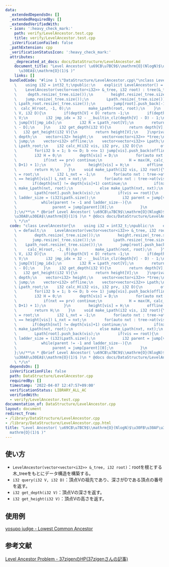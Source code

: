 ```yaml
---
data:
  _extendedDependsOn: []
  _extendedRequiredBy: []
  _extendedVerifiedWith:
  - icon: ':heavy_check_mark:'
    path: verify/LevelAncestor.test.cpp
    title: verify/LevelAncestor.test.cpp
  _isVerificationFailed: false
  _pathExtension: cpp
  _verificationStatusIcon: ':heavy_check_mark:'
  attributes:
    _deprecated_at_docs: docs/DataStructure/LevelAncestor.md
    document_title: "Level Ancestor( \u69CB\u7BC9$\\mathrm{O}(NlogN)$\u30FB\u30AF\u30A8\
      \u30EA$\\mathrm{O}(1)$ )"
    links: []
  bundledCode: "#line 1 \"DataStructure/LevelAncestor.cpp\"\nclass LevelAncestor{\n\
    \    using i32 = int32_t;\npublic:\n    explicit LevelAncestor() = default;\n\
    \    LevelAncestor(vector<vector<i32>> &_tree, i32 root) : tree(&_tree){\n   \
    \     depth.resize(_tree.size());\n        height.resize(_tree.size());\n    \
    \    jump.resize(_tree.size());\n        Lpath.resize(_tree.size());\n       \
    \ Lpath_root.resize(_tree.size());\n        jump[root].push_back(-1);\n      \
    \  calc_H(root, -1, 0);\n        make_Lpath(root, root);\n    }\n    i32 query(i32\
    \ V, i32 D){\n        if(depth[V] < D) return -1;\n        if(depth[V] == D) return\
    \ V;\n        i32 jmp_idx = 32 - __builtin_clz(depth[V] - D) - 1;\n        V =\
    \ jump[V][jmp_idx];\n        i32 R = Lpath_root[V];\n        return Lpath[R][depth[Lpath[R][0]]\
    \ - D];\n    }\n    i32 get_depth(i32 V){\n        return depth[V];\n    }\n \
    \   i32 get_height(i32 V){\n        return height[V];\n    }\nprivate:\n    vector<i32>\
    \ depth;\n    vector<i32> height;\n    vector<vector<i32>> *tree;\n    vector<vector<i32>>\
    \ jump;\n    vector<i32> offline;\n    vector<vector<i32>> Lpath;\n    vector<i32>\
    \ Lpath_root;\n    i32 calc_H(i32 vis, i32 prv, i32 D){\n        offline.push_back(vis);\n\
    \        for(i32 b = 1; b <= D; b <<= 1) jump[vis].push_back(offline[D - b]);\n\
    \        i32 H = 0;\n        depth[vis] = D;\n        for(auto nxt : tree->at(vis)){\n\
    \            if(nxt == prv) continue;\n            H = max(H, calc_H(nxt, vis,\
    \ D+1) + 1);\n        }\n        height[vis] = H;\n        offline.pop_back();\n\
    \        return H;\n    }\n    void make_Lpath(i32 vis, i32 root){\n        Lpath_root[vis]\
    \ = root;\n        i32 L_nxt = -1;\n        for(auto nxt : tree->at(vis)) if(height[nxt]+1\
    \ == height[vis]) L_nxt = nxt;\n        for(auto nxt : tree->at(vis)){\n     \
    \       if(depth[nxt] != depth[vis]+1) continue;\n            if(nxt == L_nxt)\
    \ make_Lpath(nxt, root);\n            else make_Lpath(nxt, nxt);\n        }\n\
    \        Lpath[root].push_back(vis);\n        if(vis == root){\n            i32\
    \ ladder_size = (i32)Lpath.size();\n            i32 parent = jump[vis][0];\n \
    \           while(parent != -1 and ladder_size--){\n                Lpath[root].push_back(parent);\n\
    \                parent = jump[parent][0];\n            }\n        }\n    }\n\
    };\n/**\n * @brief Level Ancestor( \u69CB\u7BC9$\\mathrm{O}(NlogN)$\u30FB\u30AF\
    \u30A8\u30EA$\\mathrm{O}(1)$ )\n * @docs docs/DataStructure/LevelAncestor.md\n\
    \ */\n"
  code: "class LevelAncestor{\n    using i32 = int32_t;\npublic:\n    explicit LevelAncestor()\
    \ = default;\n    LevelAncestor(vector<vector<i32>> &_tree, i32 root) : tree(&_tree){\n\
    \        depth.resize(_tree.size());\n        height.resize(_tree.size());\n \
    \       jump.resize(_tree.size());\n        Lpath.resize(_tree.size());\n    \
    \    Lpath_root.resize(_tree.size());\n        jump[root].push_back(-1);\n   \
    \     calc_H(root, -1, 0);\n        make_Lpath(root, root);\n    }\n    i32 query(i32\
    \ V, i32 D){\n        if(depth[V] < D) return -1;\n        if(depth[V] == D) return\
    \ V;\n        i32 jmp_idx = 32 - __builtin_clz(depth[V] - D) - 1;\n        V =\
    \ jump[V][jmp_idx];\n        i32 R = Lpath_root[V];\n        return Lpath[R][depth[Lpath[R][0]]\
    \ - D];\n    }\n    i32 get_depth(i32 V){\n        return depth[V];\n    }\n \
    \   i32 get_height(i32 V){\n        return height[V];\n    }\nprivate:\n    vector<i32>\
    \ depth;\n    vector<i32> height;\n    vector<vector<i32>> *tree;\n    vector<vector<i32>>\
    \ jump;\n    vector<i32> offline;\n    vector<vector<i32>> Lpath;\n    vector<i32>\
    \ Lpath_root;\n    i32 calc_H(i32 vis, i32 prv, i32 D){\n        offline.push_back(vis);\n\
    \        for(i32 b = 1; b <= D; b <<= 1) jump[vis].push_back(offline[D - b]);\n\
    \        i32 H = 0;\n        depth[vis] = D;\n        for(auto nxt : tree->at(vis)){\n\
    \            if(nxt == prv) continue;\n            H = max(H, calc_H(nxt, vis,\
    \ D+1) + 1);\n        }\n        height[vis] = H;\n        offline.pop_back();\n\
    \        return H;\n    }\n    void make_Lpath(i32 vis, i32 root){\n        Lpath_root[vis]\
    \ = root;\n        i32 L_nxt = -1;\n        for(auto nxt : tree->at(vis)) if(height[nxt]+1\
    \ == height[vis]) L_nxt = nxt;\n        for(auto nxt : tree->at(vis)){\n     \
    \       if(depth[nxt] != depth[vis]+1) continue;\n            if(nxt == L_nxt)\
    \ make_Lpath(nxt, root);\n            else make_Lpath(nxt, nxt);\n        }\n\
    \        Lpath[root].push_back(vis);\n        if(vis == root){\n            i32\
    \ ladder_size = (i32)Lpath.size();\n            i32 parent = jump[vis][0];\n \
    \           while(parent != -1 and ladder_size--){\n                Lpath[root].push_back(parent);\n\
    \                parent = jump[parent][0];\n            }\n        }\n    }\n\
    };\n/**\n * @brief Level Ancestor( \u69CB\u7BC9$\\mathrm{O}(NlogN)$\u30FB\u30AF\
    \u30A8\u30EA$\\mathrm{O}(1)$ )\n * @docs docs/DataStructure/LevelAncestor.md\n\
    \ */\n"
  dependsOn: []
  isVerificationFile: false
  path: DataStructure/LevelAncestor.cpp
  requiredBy: []
  timestamp: '2022-04-07 12:47:57+09:00'
  verificationStatus: LIBRARY_ALL_AC
  verifiedWith:
  - verify/LevelAncestor.test.cpp
documentation_of: DataStructure/LevelAncestor.cpp
layout: document
redirect_from:
- /library/DataStructure/LevelAncestor.cpp
- /library/DataStructure/LevelAncestor.cpp.html
title: "Level Ancestor( \u69CB\u7BC9$\\mathrm{O}(NlogN)$\u30FB\u30AF\u30A8\u30EA$\\\
  mathrm{O}(1)$ )"
---
```

## 使い方  
- `LevelAncestor(vector<vector<i32>> &_tree, i32 root)`：rootを根とする木_treeをもとにデータ構造を構築する。  
- `i32 query(i32 V, i32 D)`：頂点Vの祖先であり、深さがDである頂点の番号を返す。  
- `i32 get_depth(i32 V)`：頂点Vの深さを返す。  
- `i32 get_height(i32 V)`：頂点Vの高さを返す。  

## 使用例
<a href="https://judge.yosupo.jp/submission/84950" target="_blank">yosupo judge - Lowest Common Ancestor</a>

## 参考文献
<a href="https://37zigen.com/level-ancestor-problem/" target="_blank">Level Ancestor Problem - 37zigenのHP(37zigenさんの記事)</a>
